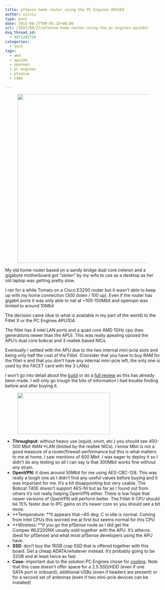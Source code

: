 ```yaml
---
title: pfSense home router using the PC Engines APU1D4
author: silviu
type: post
date: 2015-08-27T09:05:18+00:00
url: /2015/08/27/pfsense-home-router-using-the-pc-engines-apu1d4/
dsq_thread_id:
  - 4071241726
categories:
  - tech
tags:
  - amd
  - apu1d4
  - openvpn
  - pc engines
  - pfsense
  - t40e

---
```

<div class="wp-block-image">
  <figure class="aligncenter size-full"><img decoding="async" loading="lazy" width="899" height="549" src="https://www.silviuvulcan.ro/wp-content/uploads/2021/10/pcalix-home-router.jpg" alt="" class="wp-image-3843" srcset="https://www.silviuvulcan.ro/wp-content/uploads/2021/10/pcalix-home-router.jpg 899w, https://www.silviuvulcan.ro/wp-content/uploads/2021/10/pcalix-home-router-300x183.jpg 300w, https://www.silviuvulcan.ro/wp-content/uploads/2021/10/pcalix-home-router-768x469.jpg 768w, https://www.silviuvulcan.ro/wp-content/uploads/2021/10/pcalix-home-router-210x128.jpg 210w" sizes="(max-width: 899px) 100vw, 899px" /></figure>
</div>

My old home router based on a sandy bridge dual core celeron and a gigabyte motherboard got &#8220;stolen&#8221; by my wife to use as a desktop as her old laptop was getting pretty slow.

I ran for a while Tomato on a Cisco E3200 router but it wasn&#8217;t able to keep up with my home connection (300 down / 100 up). Even if the router has gigabit ports it was only able to nat at ~100-150Mbit and openvpn was limited to around 10Mbit

The decision came (due to what is available in my part of the world) to the Fitlet X or the PC Engines APU1D4.

The fitlet has 4 intel LAN ports and a quad core AMD 1GHz cpu (two generations newer than the APU). This was really apealing oposed the APU&#8217;s dual core bobcat and 3 realtek based NICs.

Eventually I settled with the APU due to the two internal mini-pcie slots and being only half the cost of the Fitlet. (Consider that you have to buy RAM for the fitlet-x and that you don&#8217;t have any internal mini-pcie left, the only one is used by the FACET card with the 3 LANs)

I won&#8217;t go into detail about the [build][1] or do a [full review][2] as this has already been made. I will only go trough the bits of information&nbsp;I had trouble finding before and after buying it.

<div class="wp-block-image">
  <figure class="aligncenter size-full"><img decoding="async" loading="lazy" width="300" height="135" src="https://www.silviuvulcan.ro/wp-content/uploads/2021/10/4606109727.png" alt="" class="wp-image-3844" srcset="https://www.silviuvulcan.ro/wp-content/uploads/2021/10/4606109727.png 300w, https://www.silviuvulcan.ro/wp-content/uploads/2021/10/4606109727-210x95.png 210w" sizes="(max-width: 300px) 100vw, 300px" /></figure>
</div>

  * **Throughput**: without heavy use (squid, snort, etc.) you should see 400-500 Mbit WAN->LAN (limited by the realtek NICs). I know Mbit is not a good measure of a router/firewall performance but this is what matters to me at home. I saw mentions of 600 Mbit. I was eager to deploy it so I didn&#8217;t do any testing so all I can say is that 300Mbit works fine without any strain.
  * **OpenVPN:**&nbsp;it does around 50Mbit for me using AES-CBC-128. This was really a tough one as I didn&#8217;t find any useful values before buying and it was important for me. It&#8217;s a bit disappointing but very usable. The Bobcat&nbsp;T40E doesn&#8217;t support AES-NI but as far as I found out from others it&#8217;s not really helping OpenVPN either. There is low hope that newer versions of OpenVPN will perform better. The Fitlet-X CPU should be 15% faster due to IPC gains on it&#8217;s newer core so you should see a bit more.
  * **Temperature:&nbsp;**it appears that ~60 deg. C in idle is normal. Coming from Intel CPUs this worried me at first but seems normal for this CPU
  * **Wireless:&nbsp;**if you go the pfSense route as I did&nbsp;get the Compex&nbsp;WLE200NX usually sold together with the APU. It&#8217;s atheros (best for pfSense) and what most pfSense developers using the APU have.
  * **SSD**: don&#8217;t buy the 16GB crap SSD that is offered together with this board. Get a cheap ADATA/whatever instead. It&#8217;s probably going to be 32GB and at least twice as fast
  * **Case:**&nbsp;important due to the solution PC Engines chose for [cooling][1]. Note that this case doesn&#8217;t offer space for a 2.5 SSD/HDD (even if one SATA&nbsp;port is onboard), additional USBs (even if headers are present) or for a second set of antennas (even if two mini-pcie devices can&nbsp;be installed)

 [1]: http://www.pcengines.ch/apucool.htm
 [2]: http://planet.ipfire.org/post/pc-engines-apu1c-a-review